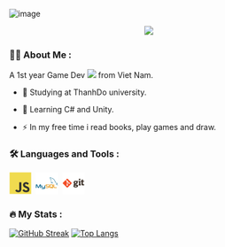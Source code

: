 ![image](https://github.com/Konf1ic/Konf1ic/assets/114355460/15fe9e31-f4d8-44f2-97e0-29b20da3c6f9)
<div id="header" align="center">
  <img src="https://media.giphy.com/media/M9gbBd9nbDrOTu1Mqx/giphy.gif" width="100"/>
</div>

### :man_technologist: About Me :
A 1st year Game Dev <img src="https://media.giphy.com/media/WUlplcMpOCEmTGBtBW/giphy.gif" width="30"> from Viet Nam.
- :telescope: Studying at ThanhDo university.

- :seedling: Learning C# and Unity.

- :zap: In my free time i read books, play games and draw.

### :hammer_and_wrench: Languages and Tools :
<div>
  <img src="https://github.com/devicons/devicon/blob/master/icons/javascript/javascript-original.svg" title="JavaScript" alt="JavaScript" width="40" height="40"/>&nbsp;
  <img src="https://github.com/devicons/devicon/blob/master/icons/mysql/mysql-original-wordmark.svg" title="MySQL"  alt="MySQL" width="40" height="40"/>&nbsp;
  <img src="https://github.com/devicons/devicon/blob/master/icons/git/git-original-wordmark.svg" title="Git" **alt="Git" width="40" height="40"/>
</div>

### :fire: My Stats :
[![GitHub Streak](http://github-readme-streak-stats.herokuapp.com?user=konf1ic&theme=dark&background=000000)](https://git.io/streak-stats)
[![Top Langs](https://github-readme-stats.vercel.app/api/top-langs/?username=konf1ic&layout=compact&theme=vision-friendly-dark)](https://github.com/anuraghazra/github-readme-stats)
